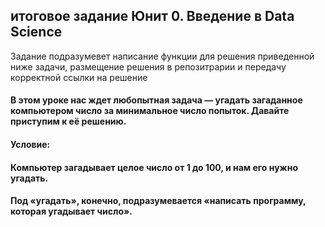 ## итоговое задание Юнит 0. Введение в Data Science

Задание подразумевет написание функции для решения приведенной ниже задачи, размещение решения в репозитрарии и передачу корректной ссылки на решение

#### В этом уроке нас ждет любопытная задача — угадать загаданное компьютером число за минимальное число попыток. Давайте приступим к её решению.

#### Условие:

#### Компьютер загадывает целое число от 1 до 100, и нам его нужно угадать.
#### Под «угадать», конечно, подразумевается «написать программу, которая угадывает число».